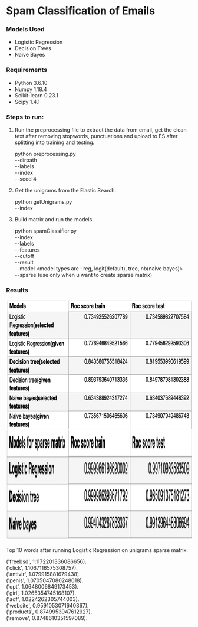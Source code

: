 # Spam Classification of Emails

### Models Used
* Logistic Regression
* Decision Trees
* Naive Bayes

### Requirements
* Python 3.6.10  
* Numpy 1.18.4  
* Scikit-learn 0.23.1
* Scipy 1.4.1


### Steps to run:

1. Run the preprocessing file to extract the data from email, get the clean text after removing stopwords, punctuations and upload to ES after splitting into training and testing.      

      python preprocessing.py \
      --dirpath <path to emails folder> \
      --labels <path to labels index file> \
      --index <ES index name> \
      --seed 4

2. Get the unigrams from the Elastic Search.         

      python getUnigrams.py \
      --index <ES index name>

3. Build matrix and run the models.    

      python spamClassifier.py \
      --index <ES index name> \
      --labels <path to labels index file> \
      --features <features file path> \
      --cutoff <no of features u want to select from unigrams> \
      --result <output path folder> \
      --model <model types are : reg, logit(default), tree, nb(naive bayes)> \
      --sparse (use only when u want to create sparse matrix)

  
### Results

<img src="https://github.com/Arushi04/Spam-Classification/blob/master/images/models.png" width="550" height="350">
<img src="https://github.com/Arushi04/Spam-Classification/blob/master/images/sparse_models.png" width="600" height="300">


Top 10 words after running Logistic Regression on unigrams sparse matrix:

('freebsd', 1.1172201336086656).   
('click', 1.1067116575308757).    
('antivir', 1.079915881679438).    
('penis', 1.0705047080248018).     
('opt', 1.0648006849173453).    
('girl', 1.0265354745168107).    
('adf', 1.0224262305744003).    
('website', 0.9591053071640367).     
('products', 0.8749953047612927).    
('remove', 0.8748610351597089).     

       








